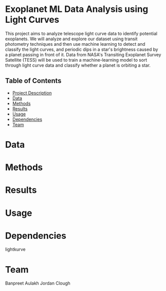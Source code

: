 # Exoplanet ML Data Analysis using Light Curves
This project aims to analyze telescope light curve data to identify potential exoplanets. We will analyze and explore our dataset using transit photometry techniques and then use machine learning to detect and classify the light curves, and periodic dips in a star's brightness caused by a planet passing in front of it. Data from NASA's Transiting Exoplanet Survey Satellite (TESS) will be used to train a machine-learning model to sort through light curve data and classify whether a planet is orbiting a star.

## Table of Contents
- [Project Description](#project-description)
- [Data](#data)
- [Methods](#methods)
- [Results](#results)
- [Usage](#usage)
- [Dependencies](#dependencies)
- [Team](#team)

# Data

# Methods 

# Results

# Usage

# Dependencies
lightkurve 


# Team
Banpreet Aulakh
Jordan Clough 
